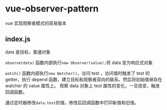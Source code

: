 # vue-observer-pattern

vue 实现观察者模式的简易版本

## index.js

data 是目标，普通对象

`observe(data)` 函数内部执行`new Observer(value);`将 data 变为响应式对象

`watch()`
函数内部执行`new Watcher()`，访问 test ，访问值时触发了 test 的 getter，执行 depend 函数，建立目标和观察者双向的联系。然后将初始值保存在 watcher 的 value 属性上。
观察 data 对象上 test 属性的变化，一旦改变，触发回调函数。

通过定时器修改`data.test`的值，修改后回调函数中打印新值和旧值。
